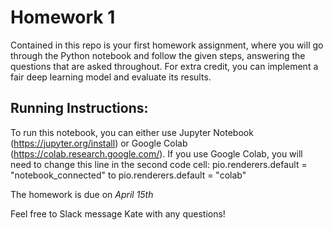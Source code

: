 # Homework 1

Contained in this repo is your first homework assignment, where you will go through the Python notebook and follow the given steps, answering the questions that are asked throughout. For extra credit, you can implement a fair deep learning model and evaluate its results.

## Running Instructions:
To run this notebook, you can either use Jupyter Notebook (https://jupyter.org/install) or Google Colab (https://colab.research.google.com/). If you use Google Colab, you will need to change this line in the second code cell: pio.renderers.default = "notebook_connected" to pio.renderers.default = "colab"

The homework is due on *April 15th*

Feel free to Slack message Kate with any questions!

